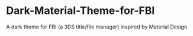 # Dark-Material-Theme-for-FBI
A dark theme for FBI (a 3DS title/file manager) inspired by Material Design
